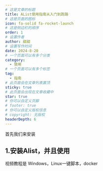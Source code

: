 ```yaml
---
# 这是文章的标题
title: AList使用指南从入门到跑路
# 这是页面的图标
icon: fa-solid fa-rocket-launch
# 这是侧边栏的顺序
order: 1
# 设置作者
author: 甜甜
# 设置写作时间
date: 2024-8-20
# 一个页面可以有多个分类
category:
  - 使用
# 一个页面可以有多个标签
tag:
  - 指南
# 此页面会在文章列表置顶
sticky: true
# 此页面会出现在文章收藏中
star: true
# 你可以自定义页脚
# footer: true
# 你可以自定义版权信息
# copyright: 无版权
headerDepth: 6
---
```


<!-- 你可以通过设置页面的 Frontmatter，在页面禁用功能与布局。 -->

<!-- more -->
首先我们来安装

## 1.安装Alist，并且使用

视频教程是 Windows，Linux一键脚本，docker

